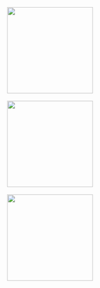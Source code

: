 <a href="https://github-readme-stats.vercel.app/api?username=imevanc&show_icons=true&count_private=true&theme=radical">
  <img height=200 align="center" src="https://github-readme-stats.vercel.app/api?username=imevanc&show_icons=true&count_private=true&theme=radical" />
</a>
<br/>
<br/>
<a href="https://github-readme-stats.vercel.app/api/top-langs/?username=imevanc&layout=compact&theme=radical&card_width=320">
  <img height=200 align="center" src="https://github-readme-stats.vercel.app/api/top-langs/?username=imevanc&layout=compact&theme=radical&card_width=320" />
</a>
<br/>
<br/>
<a href="https://github-readme-stats.vercel.app/api/top-langs/?username=imevanc&layout=compact&theme=radical&card_width=320">
  <img height=200 align="center" src="https://github-readme-streak-stats.herokuapp.com/?user=imevanc&layout=compact&theme=radical&card_width=320" />
</a>
